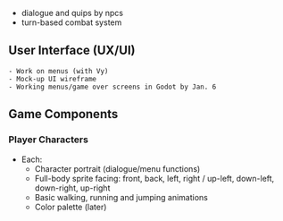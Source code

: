 * dialogue and quips by npcs
* turn-based combat system

## User Interface (UX/UI)

```
- Work on menus (with Vy)
- Mock-up UI wireframe
- Working menus/game over screens in Godot by Jan. 6
```

## Game Components

### Player Characters

* Each:
    * Character portrait (dialogue/menu functions)
    * Full-body sprite facing: front, back, left, right / up-left, down-left, down-right, up-right
    * Basic walking, running and jumping animations
    * Color palette (later)